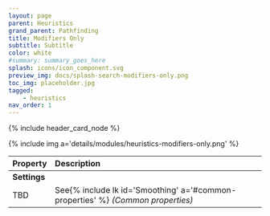 ```yaml
---
layout: page
parent: Heuristics
grand_parent: Pathfinding
title: Modifiers Only
subtitle: Subtitle
color: white
#summary: summary_goes_here
splash: icons/icon_component.svg
preview_img: docs/splash-search-modifiers-only.png
toc_img: placeholder.jpg
tagged: 
    - heuristics
nav_order: 1
---
```


{% include header_card_node %}

{% include img a='details/modules/heuristics-modifiers-only.png' %} 

| Property       | Description          |
|:-------------|:------------------|
|**Settings**||
| TBD           | See{% include lk id='Smoothing' a='#common-properties' %} *(Common properties)* |
